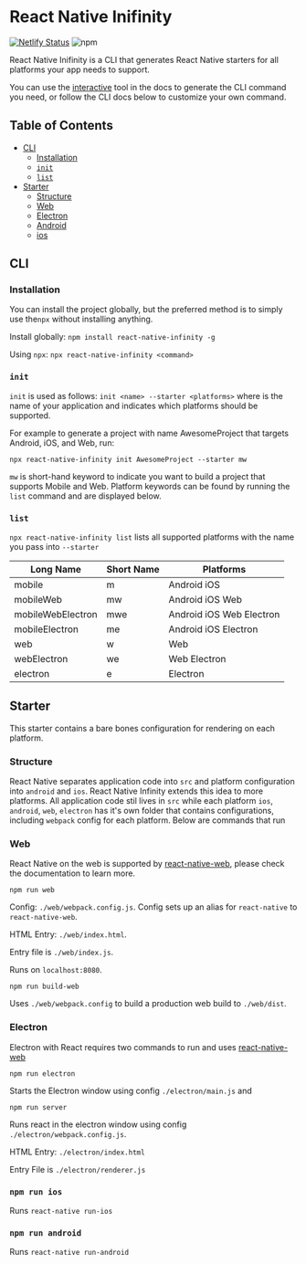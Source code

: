 # React Native Inifinity
[![Netlify Status](https://api.netlify.com/api/v1/badges/671f47a2-1863-4a7e-aaea-d07e8907d816/deploy-status)](https://app.netlify.com/sites/silly-sinoussi-9c57cb/deploys) ![npm](https://img.shields.io/npm/v/react-native-infinity)

React Native Inifinity is a CLI that generates React Native starters for all platforms your app needs to support.

You can use the [interactive](https://www.reactnativeinfinity.com/) tool in the docs to generate the CLI command you need, or follow the CLI docs below to customize your own command. 

## Table of Contents

- [CLI](#cli)
  - [Installation](#installation)
  - [`init`](#init)
  - [`list`](#list)
- [Starter](#starter)
  - [Structure](#structure)
  - [Web](#web)
  - [Electron](#electron)
  - [Android](#android)
  - [ios](#ios)
      


## CLI

### Installation 

You can install the project globally, but the preferred method is to simply use the`npx` without installing anything.

Install globally: `npm install react-native-infinity -g`

Using `npx`: `npx react-native-infinity <command>`

### `init`

`init` is used as follows: `init <name> --starter <platforms>` where <name> is the name of your application and <platforms> indicates which platforms should be supported.

For example to generate a project with name AwesomeProject that targets Android, iOS, and Web, run:

```
npx react-native-infinity init AwesomeProject --starter mw
```
`mw` is short-hand keyword to indicate you want to build a project that supports Mobile and Web. Platform keywords can be found by running the `list` command and are displayed below.

### `list`

`npx react-native-infinity list` lists all supported platforms with the name you pass into `--starter`

| Long Name         | Short Name | Platforms                |
|-------------------|------------|--------------------------|
| mobile            | m          | Android iOS              |
| mobileWeb         | mw         | Android iOS Web          |
| mobileWebElectron | mwe        | Android iOS Web Electron |
| mobileElectron    | me         | Android iOS Electron     |
| web               | w          | Web                      |
| webElectron       | we         | Web Electron             |
| electron          | e          | Electron                 |


## Starter
This starter contains a bare bones configuration for rendering on each platform.

### Structure
React Native separates application code into `src` and platform configuration into `android` and `ios`. React Native Infinity extends this idea to more platforms. All application code stil lives in `src` while each platform `ios`, `android`, `web`, `electron` has it's own folder that contains configurations, including `webpack` config for each platform. Below are commands that run

### Web
React Native on the web is supported by [react-native-web](https://github.com/necolas/react-native-web), please check the documentation to learn more.

```
npm run web
```

Config: `./web/webpack.config.js`. Config sets up an alias for `react-native` to `react-native-web`.

HTML Entry: `./web/index.html`. 

Entry file is `./web/index.js`.

Runs on `localhost:8080`.



```
npm run build-web
```
Uses `./web/webpack.config` to build a production web build to `./web/dist`.

### Electron
Electron with React requires two commands to run and uses [react-native-web](https://github.com/necolas/react-native-web)

```
npm run electron
``` 
Starts the Electron window using config `./electron/main.js` and 

```
npm run server
``` 
Runs react in the electron window using config `./electron/webpack.config.js`.

HTML Entry: `./electron/index.html`

Entry File is `./electron/renderer.js`


### `npm run ios`
Runs `react-native run-ios`

### `npm run android`
Runs `react-native run-android`



